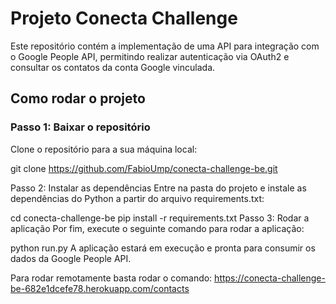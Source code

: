 # Projeto Conecta Challenge

Este repositório contém a implementação de uma API para integração com o Google People API, permitindo realizar autenticação via OAuth2 e consultar os contatos da conta Google vinculada.

## Como rodar o projeto

### Passo 1: Baixar o repositório

Clone o repositório para a sua máquina local:

git clone https://github.com/FabioUmp/conecta-challenge-be.git

Passo 2: Instalar as dependências
Entre na pasta do projeto e instale as dependências do Python a partir do arquivo requirements.txt:


cd conecta-challenge-be
pip install -r requirements.txt
Passo 3: Rodar a aplicação
Por fim, execute o seguinte comando para rodar a aplicação:

python run.py
A aplicação estará em execução e pronta para consumir os dados da Google People API.


Para rodar remotamente basta rodar o comando:
https://conecta-challenge-be-682e1dcefe78.herokuapp.com/contacts

